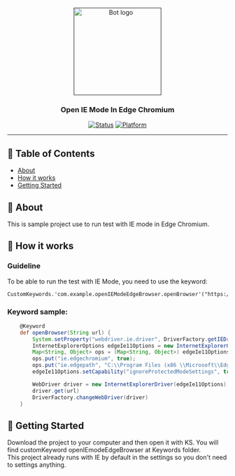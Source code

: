 <p align="center">
  <a href="" rel="noopener">
 <img width=auto height=200 src="https://user-images.githubusercontent.com/93514896/161900221-d8418c08-da1a-4d5c-a793-a411e1ce9fe5.png" alt="Bot logo"></a>
</p>

<h3 align="center"><b>Open IE Mode In Edge Chromium</b></h3>

<div align="center">

[![Status](https://img.shields.io/badge/status-active-success.svg)]()
[![Platform](https://img.shields.io/badge/platform-katalon-green.svg)](https://katalon.com/)

</div>

---

## 📝 Table of Contents

- [About](#about)
- [How it works](#working)
- [Getting Started](#getting_started)

## 🎈 About <a name = "about"></a>

This is sample project use to run test with IE mode in Edge Chromium.

## 💭 How it works <a name = "working"></a>

### Guideline

To be able to run the test with IE Mode, you need to use the keyword:
```
CustomKeywords.'com.example.openIEModeEdgeBrowser.openBrowser'("https://google.com")
```

### Keyword sample:
```groovy
	@Keyword
	def openBrowser(String url) {
		System.setProperty("webdriver.ie.driver", DriverFactory.getIEDriverPath());
		InternetExplorerOptions edgeIe11Options = new InternetExplorerOptions();
		Map<String, Object> ops = (Map<String, Object>) edgeIe11Options.getCapability("se:ieOptions");
		ops.put("ie.edgechromium", true);
		ops.put("ie.edgepath", "C:\\Program Files (x86 \\Microsoft\\Edge\\Application\\msedge.exe");
		edgeIe11Options.setCapability("ignoreProtectedModeSettings", true);

		WebDriver driver = new InternetExplorerDriver(edgeIe11Options);
		driver.get(url)
		DriverFactory.changeWebDriver(driver)
	}
```

## 🏁 Getting Started <a name = "getting_started"></a>

Download the project to your computer and then open it with KS. You will find customKeyword openIEmodeEdgeBrowser at Keywords folder. </br>
This project already runs with IE by default in the settings so you don't need to settings anything.